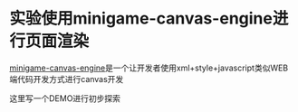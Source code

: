# 实验使用minigame-canvas-engine进行页面渲染

[minigame-canvas-engine](https://github.com/wechat-miniprogram/minigame-canvas-engine)是一个让开发者使用xml+style+javascript类似WEB端代码开发方式进行canvas开发

这里写一个DEMO进行初步探索